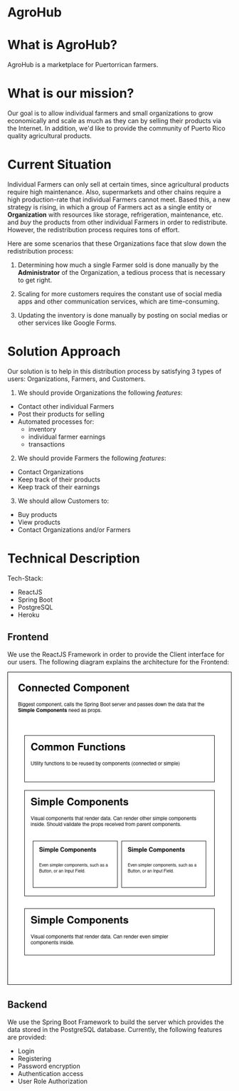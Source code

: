 # AgroHub

# What is AgroHub?
AgroHub is a marketplace for Puertorrican farmers. 

# What is our mission?
Our goal is to allow individual farmers and small organizations to grow
economically and scale as much as they can by selling their products via 
the Internet. In addition, we'd like to provide the community of Puerto Rico 
quality agricultural products.

# Current Situation
Individual Farmers can only sell at certain times, since agricultural products
require high maintenance. Also, supermarkets and other chains require a high
production-rate that individual Farmers cannot meet. Based this, a new strategy
is rising, in which a group of Farmers act as a single entity or **Organization** 
with resources like storage, refrigeration, maintenance, etc. and *buy* the products
from other individual Farmers in order to redistribute. However, the
redistribution process requires tons of effort. 

Here are some scenarios that these Organizations face that slow down the
redistribution process:

1. Determining how much a single Farmer sold is done manually by the
   **Administrator** of the Organization, a tedious process that is necessary to
   get right.

2. Scaling for more customers requires the constant use of social media apps and
   other communication services, which are time-consuming.

3. Updating the inventory is done manually by posting on social medias or other
   services like Google Forms.

# Solution Approach
Our solution is to help in this distribution process by satisfying 3 types of
users: Organizations, Farmers, and Customers.

1. We should provide Organizations the following *features*:
* Contact other individual Farmers
* Post their products for selling
* Automated processes for:
    - inventory 
    - individual farmer earnings
    - transactions

2. We should provide Farmers the following *features*:
* Contact Organizations
* Keep track of their products
* Keep track of their earnings

3. We should allow Customers to:
* Buy products
* View products
* Contact Organizations and/or Farmers

# Technical Description
Tech-Stack:
- ReactJS
- Spring Boot
- PostgreSQL
- Heroku

## Frontend
We use the ReactJS Framework in order to provide the Client interface for our
users. The following diagram explains the architecture for the Frontend:

![fearch](./frontend-architecture.png)

## Backend
We use the Spring Boot Framework to build the server which provides the data
stored in the PostgreSQL database. Currently, the following features are
provided:
- Login
- Registering
- Password encryption
- Authentication access
- User Role Authorization
